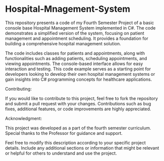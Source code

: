 # Hospital-Mnagement-System
This repository presents a code of my Fourth Semester Project of a basic console base Hospital Management System implemented in C#. The code demonstrates a simplified version of the system, focusing on patient management and appointment scheduling. It provides a foundation for building a comprehensive hospital management solution. 

The code includes classes for patients and appointments, along with functionalities such as adding patients, scheduling appointments, and viewing appointments. The console-based interface allows for easy interaction and testing. This code example serves as a starting point for developers looking to develop their own hospital management systems or gain insights into C# programming concepts for healthcare applications.

Contributing:

If you would like to contribute to this project, feel free to fork the repository and submit a pull request with your changes. Contributions such as bug fixes, additional features, or code improvements are highly appreciated.

Acknowledgment:

This project was developed as a part of the fourth semester curriculum. Special thanks to the Professor for guidance and support.

Feel free to modify this description according to your specific project details. Include any additional sections or information that might be relevant or helpful for others to understand and use the project.

